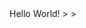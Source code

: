 <!DOCTYPE html>
<html lang  = 'en' dir="ltr">
    <head>
        <meta charset="utf-8">
        <title>hello</title>
    </head>
    <body>
        Hello World!
    </body>>
</html>>
